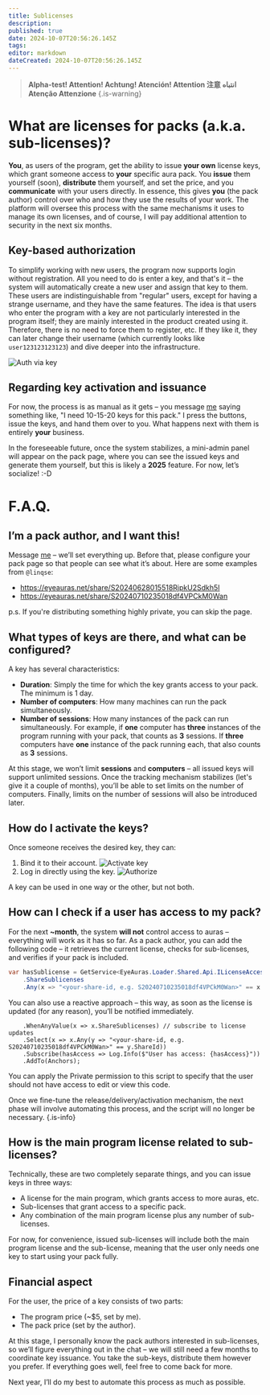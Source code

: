 ```yaml
---
title: Sublicenses
description: 
published: true
date: 2024-10-07T20:56:26.145Z
tags: 
editor: markdown
dateCreated: 2024-10-07T20:56:26.145Z
---
```


> **Alpha-test! Attention! Achtung! Atención! Attention 注意 انتباه Atenção Attenzione**
> {.is-warning}

# What are licenses for packs (a.k.a. sub-licenses)?
**You**, as users of the program, get the ability to issue **your own** license keys, which grant someone access to **your** specific aura pack. You **issue** them yourself (soon), **distribute** them yourself, and set the price, and you **communicate** with your users directly. 
In essence, this gives **you** (the pack author) control over who and how they use the results of your work. The platform will oversee this process with the same mechanisms it uses to manage its own licenses, and of course, I will pay additional attention to security in the next six months.

## Key-based authorization
To simplify working with new users, the program now supports login without registration. All you need to do is enter a key, and that's it – the system will automatically create a new user and assign that key to them. These users are indistinguishable from "regular" users, except for having a strange username, and they have the same features. The idea is that users who enter the program with a key are not particularly interested in the program itself; they are mainly interested in the product created using it. Therefore, there is no need to force them to register, etc. If they like it, they can later change their username (which currently looks like `user123123123123`) and dive deeper into the infrastructure.

![Auth via key](https://s3.eyeauras.net/media/2024/08/EyeAuras_U9gCDJGiIGaWEQDV.png)

## Regarding key activation and issuance
For now, the process is as manual as it gets – you message [me](https://wiki.eyeauras.net/en/contacts) saying something like, "I need 10-15-20 keys for this pack." I press the buttons, issue the keys, and hand them over to you.
What happens next with them is entirely **your** business.

In the foreseeable future, once the system stabilizes, a mini-admin panel will appear on the pack page, where you can see the issued keys and generate them yourself, but this is likely a **2025** feature. For now, let’s socialize! :-D

# F.A.Q.

## I’m a pack author, and I want this!
Message [me](https://wiki.eyeauras.net/en/contacts) – we’ll set everything up. Before that, please configure your pack page so that people can see what it’s about. 
Here are some examples from `@linqse`:
- https://eyeauras.net/share/S20240628015518RjpkU2Sdkh5I
- https://eyeauras.net/share/S20240710235018df4VPCkM0Wan

p.s. If you're distributing something highly private, you can skip the page.

## What types of keys are there, and what can be configured?
A key has several characteristics:
- **Duration**: Simply the time for which the key grants access to your pack. The minimum is 1 day.
- **Number of computers**: How many machines can run the pack simultaneously.
- **Number of sessions**: How many instances of the pack can run simultaneously. For example, if **one** computer has **three** instances of the program running with your pack, that counts as **3** sessions. If **three** computers have **one** instance of the pack running each, that also counts as **3** sessions.

At this stage, we won’t limit **sessions** and **computers** – all issued keys will support unlimited sessions. Once the tracking mechanism stabilizes (let's give it a couple of months), you’ll be able to set limits on the number of computers. Finally, limits on the number of sessions will also be introduced later.

## How do I activate the keys?
Once someone receives the desired key, they can:
1) Bind it to their account.
![Activate key](https://s3.eyeauras.net/media/2024/08/EyeAuras_PbHuwp3yIoKuEIHy.png)
2) Log in directly using the key.
![Authorize](https://s3.eyeauras.net/media/2024/08/EyeAuras_U9gCDJGiIGaWEQDV.png)

A key can be used in one way or the other, but not both.

## How can I check if a user has access to my pack?
For the next **~month**, the system **will not** control access to auras – everything will work as it has so far.
As a pack author, you can add the following code – it retrieves the current license, checks for sub-licenses, and verifies if your pack is included.
```csharp
var hasSublicense = GetService<EyeAuras.Loader.Shared.Api.ILicenseAccessor>()
    .ShareSublicenses
    .Any(x => "<your-share-id, e.g. S20240710235018df4VPCkM0Wan>" == x.ShareId);
```

You can also use a reactive approach – this way, as soon as the license is updated (for any reason), you’ll be notified immediately.

```GetService<EyeAuras.Loader.Shared.Api.ILicenseAccessor>()
    .WhenAnyValue(x => x.ShareSublicenses) // subscribe to license updates
    .Select(x => x.Any(y => "<your-share-id, e.g. S20240710235018df4VPCkM0Wan>" == y.ShareId)) 
    .Subscribe(hasAccess => Log.Info($"User has access: {hasAccess}"))
    .AddTo(Anchors);
```
You can apply the Private permission to this script to specify that the user should not have access to edit or view this code.

Once we fine-tune the release/delivery/activation mechanism, the next phase will involve automating this process, and the script will no longer be necessary. {.is-info}

## How is the main program license related to sub-licenses?
Technically, these are two completely separate things, and you can issue keys in three ways:
- A license for the main program, which grants access to more auras, etc.
- Sub-licenses that grant access to a specific pack.
- Any combination of the main program license plus any number of sub-licenses.

For now, for convenience, issued sub-licenses will include both the main program license and the sub-license, meaning that the user only needs one key to start using your pack fully.

## Financial aspect
For the user, the price of a key consists of two parts:
- The program price (~$5, set by me).
- The pack price (set by the author).

At this stage, I personally know the pack authors interested in sub-licenses, so we’ll figure everything out in the chat – we will still need a few months to coordinate key issuance. You take the sub-keys, distribute them however you prefer. If everything goes well, feel free to come back for more.

Next year, I’ll do my best to automate this process as much as possible.


